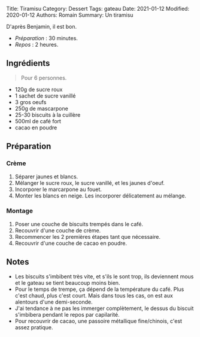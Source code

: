 Title: Tiramisu
Category: Dessert
Tags: gateau
Date: 2021-01-12
Modified: 2020-01-12
Authors: Romain
Summary: Un tiramisu


D'après Benjamin, il est bon.

- *Préparation* : 30 minutes.
- *Repos* :  2 heures.

## Ingrédients
> Pour 6 personnes.

- 120g de sucre roux
- 1 sachet de sucre vanillé
- 3 gros oeufs
- 250g de mascarpone
- 25-30 biscuits à la cuillère
- 500ml de café fort
- cacao en poudre

## Préparation

### Crème

1. Séparer jaunes et blancs.
2. Mélanger le sucre roux, le sucre vanillé, et les jaunes d'oeuf.
3. Incorporer le marcarpone au fouet.
4. Monter les blancs en neige. Les incorporer délicatement au mélange.

### Montage

1. Poser une couche de biscuits trempés dans le café.
2. Recouvrir d'une couche de crème.
3. Recommencer les 2 premières étapes tant que nécessaire.
4. Recouvrir d'une couche de cacao en poudre.


## Notes
  - Les biscuits s'imbibent très vite, et s'ils le sont trop, ils deviennent mous et le gateau se tient beaucoup moins bien.
  - Pour le temps de trempe, ça dépend de la température du café. Plus c'est chaud, plus c'est court. Mais dans tous les cas, on est aux alentours d'une demi-seconde.
  - J'ai tendance à ne pas les immerger complètement, le dessus du biscuit s'imbibera pendant le repos par capilarité.
  - Pour recouvrir de cacao, une passoire métallique fine/chinois, c'est assez pratique.
  
  

